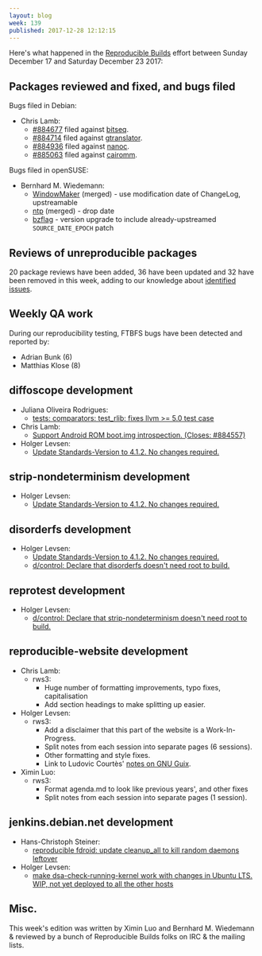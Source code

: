 ```yaml
---
layout: blog
week: 139
published: 2017-12-28 12:12:15
---
```


Here's what happened in the [Reproducible
Builds](https://reproducible-builds.org) effort between Sunday December 17 and
Saturday December 23 2017:


Packages reviewed and fixed, and bugs filed
-------------------------------------------

Bugs filed in Debian:

* Chris Lamb:
    * [#884677](https://bugs.debian.org/884677) filed against [bitseq](https://tracker.debian.org/pkg/bitseq).
    * [#884714](https://bugs.debian.org/884714) filed against [gtranslator](https://tracker.debian.org/pkg/gtranslator).
    * [#884936](https://bugs.debian.org/884936) filed against [nanoc](https://tracker.debian.org/pkg/nanoc).
    * [#885063](https://bugs.debian.org/885063) filed against [cairomm](https://tracker.debian.org/pkg/cairomm).

Bugs filed in openSUSE:

* Bernhard M. Wiedemann:
  * [WindowMaker](https://build.opensuse.org/request/show/558817) (merged) -
    use modification date of ChangeLog, upstreamable
  * [ntp](https://build.opensuse.org/request/show/559102) (merged) - drop date
  * [bzflag](https://build.opensuse.org/request/show/559126) - version upgrade
    to include already-upstreamed `SOURCE_DATE_EPOCH` patch


Reviews of unreproducible packages
----------------------------------

20 package reviews have been added, 36 have been updated and 32 have been removed in this week,
adding to our knowledge about [identified issues](https://tests.reproducible-builds.org/debian/index_issues.html).


Weekly QA work
--------------

During our reproducibility testing, FTBFS bugs have been detected and reported by:

 - Adrian Bunk (6)
 - Matthias Klose (8)


diffoscope development
----------------------

- Juliana Oliveira Rodrigues:
    - [tests: comparators: test\_rlib: fixes llvm >= 5.0 test case](https://anonscm.debian.org/git/reproducible/diffoscope.git/commit/?id=f4e50d7)
- Chris Lamb:
    - [Support Android ROM boot.img introspection. (Closes: #884557)](https://anonscm.debian.org/git/reproducible/diffoscope.git/commit/?id=18364f4)
- Holger Levsen:
    - [Update Standards-Version to 4.1.2. No changes required.](https://anonscm.debian.org/git/reproducible/diffoscope.git/commit/?id=f8adedc)


strip-nondeterminism development
--------------------------------

- Holger Levsen:
    - [Update Standards-Version to 4.1.2. No changes required.](https://anonscm.debian.org/git/reproducible/strip-nondeterminism.git/commit/?id=c86804f)


disorderfs development
----------------------

- Holger Levsen:
    - [Update Standards-Version to 4.1.2. No changes required.](https://anonscm.debian.org/git/reproducible/disorderfs.git/commit/?id=e75793e)
    - [d/control: Declare that disorderfs doesn't need root to build.](https://anonscm.debian.org/git/reproducible/disorderfs.git/commit/?id=679c675)


reprotest development
---------------------

- Holger Levsen:
    - [d/control: Declare that strip-nondeterminism doesn't need root to build.](https://anonscm.debian.org/git/reproducible/reprotest.git/commit/?id=1836b1f)


reproducible-website development
--------------------------------

- Chris Lamb:
  - rws3:
    - Huge number of formatting improvements, typo fixes, capitalisation
    - Add section headings to make splitting up easier.
- Holger Levsen:
  - rws3:
    - Add a disclaimer that this part of the website is a Work-In-Progress.
    - Split notes from each session into separate pages (6 sessions).
    - Other formatting and style fixes.
    - Link to Ludovic Courtès' [notes on GNU
      Guix](https://www.gnu.org/software/guix/blog/2017/reproducible-builds-a-status-update/).
- Ximin Luo:
  - rws3:
    - Format agenda.md to look like previous years', and other fixes
    - Split notes from each session into separate pages (1 session).


jenkins.debian.net development
------------------------------

- Hans-Christoph Steiner:
    - [reproducible fdroid: update cleanup\_all to kill random daemons leftover](https://anonscm.debian.org/git/qa/jenkins.debian.net.git/commit/?id=874ff3e9)
- Holger Levsen:
    - [make dsa-check-running-kernel work with changes in Ubuntu LTS. WIP, not yet deployed to all the other hosts](https://anonscm.debian.org/git/qa/jenkins.debian.net.git/commit/?id=dd9b5305)


Misc.
-----

This week's edition was written by Ximin Luo and Bernhard M. Wiedemann &
reviewed by a bunch of Reproducible Builds folks on IRC & the mailing lists.
